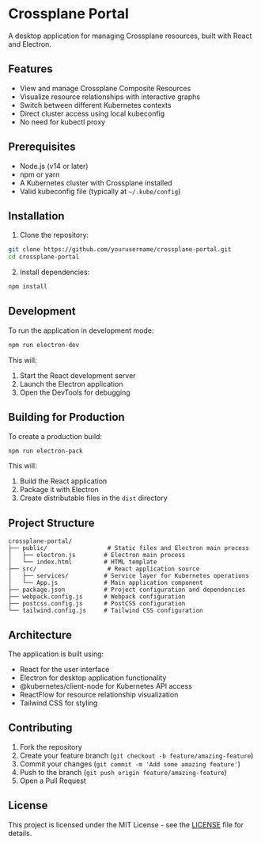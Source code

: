# Crossplane Portal

A desktop application for managing Crossplane resources, built with React and Electron.

## Features

- View and manage Crossplane Composite Resources
- Visualize resource relationships with interactive graphs
- Switch between different Kubernetes contexts
- Direct cluster access using local kubeconfig
- No need for kubectl proxy

## Prerequisites

- Node.js (v14 or later)
- npm or yarn
- A Kubernetes cluster with Crossplane installed
- Valid kubeconfig file (typically at `~/.kube/config`)

## Installation

1. Clone the repository:
```bash
git clone https://github.com/yourusername/crossplane-portal.git
cd crossplane-portal
```

2. Install dependencies:
```bash
npm install
```

## Development

To run the application in development mode:

```bash
npm run electron-dev
```

This will:
1. Start the React development server
2. Launch the Electron application
3. Open the DevTools for debugging

## Building for Production

To create a production build:

```bash
npm run electron-pack
```

This will:
1. Build the React application
2. Package it with Electron
3. Create distributable files in the `dist` directory

## Project Structure

```
crossplane-portal/
├── public/                 # Static files and Electron main process
│   ├── electron.js        # Electron main process
│   └── index.html         # HTML template
├── src/                    # React application source
│   ├── services/          # Service layer for Kubernetes operations
│   └── App.js             # Main application component
├── package.json           # Project configuration and dependencies
├── webpack.config.js      # Webpack configuration
├── postcss.config.js      # PostCSS configuration
└── tailwind.config.js     # Tailwind CSS configuration
```

## Architecture

The application is built using:
- React for the user interface
- Electron for desktop application functionality
- @kubernetes/client-node for Kubernetes API access
- ReactFlow for resource relationship visualization
- Tailwind CSS for styling

## Contributing

1. Fork the repository
2. Create your feature branch (`git checkout -b feature/amazing-feature`)
3. Commit your changes (`git commit -m 'Add some amazing feature'`)
4. Push to the branch (`git push origin feature/amazing-feature`)
5. Open a Pull Request

## License

This project is licensed under the MIT License - see the [LICENSE](LICENSE) file for details.
